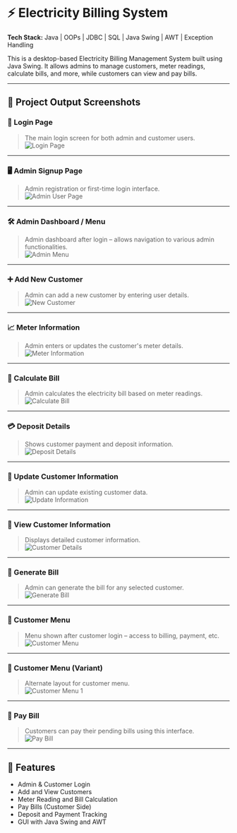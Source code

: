 # ⚡ Electricity Billing System

**Tech Stack:** Java | OOPs | JDBC | SQL | Java Swing | AWT | Exception Handling

This is a desktop-based Electricity Billing Management System built using Java Swing. It allows admins to manage customers, meter readings, calculate bills, and more, while customers can view and pay bills.

---

## 📸 Project Output Screenshots

### 🔐 Login Page  
> The main login screen for both admin and customer users.  
![Login Page](screenshots/LoginPage.png)

---

### 🖥️ Admin Signup Page  
> Admin registration or first-time login interface.  
![Admin User Page](screenshots/userPage.png)

---

### 🛠️ Admin Dashboard / Menu  
> Admin dashboard after login – allows navigation to various admin functionalities.  
![Admin Menu](screenshots/adminMenu.png)

---

### ➕ Add New Customer  
> Admin can add a new customer by entering user details.  
![New Customer](screenshots/new%20customer.png)


---

### 📈 Meter Information  
> Admin enters or updates the customer's meter details.  
![Meter Information](screenshots/meterInformation.png)

---

### 🧾 Calculate Bill  
> Admin calculates the electricity bill based on meter readings.  
![Calculate Bill](screenshots/CalculateBill.png)

---

### 💳 Deposit Details  
> Shows customer payment and deposit information.  
![Deposit Details](screenshots/DepositDetails.png)

---

### 🔄 Update Customer Information  
> Admin can update existing customer data.  
![Update Information](screenshots/UpdateInformation.png)

---

### 📄 View Customer Information  
> Displays detailed customer information.  
![Customer Details](screenshots/CustomerDetails.png)

---

### 🧾 Generate Bill  
> Admin can generate the bill for any selected customer.  
![Generate Bill](screenshots/ViewInformation.png)

---

### 👤 Customer Menu  
> Menu shown after customer login – access to billing, payment, etc.  
![Customer Menu](screenshots/CustomerMenu.png)

---

### 🧭 Customer Menu (Variant)  
> Alternate layout for customer menu.  
![Customer Menu 1](screenshots/CustomerMenu1.png)

---

### 🧾 Pay Bill  
> Customers can pay their pending bills using this interface.  
![Pay Bill](screenshots/PayBill.png)

---

## 🚀 Features

- Admin & Customer Login
- Add and View Customers
- Meter Reading and Bill Calculation
- Pay Bills (Customer Side)
- Deposit and Payment Tracking
- GUI with Java Swing and AWT
